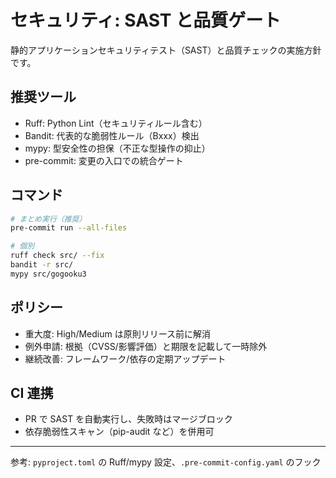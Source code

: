 # セキュリティ: SAST と品質ゲート

静的アプリケーションセキュリティテスト（SAST）と品質チェックの実施方針です。

## 推奨ツール
- Ruff: Python Lint（セキュリティルール含む）
- Bandit: 代表的な脆弱性ルール（Bxxx）検出
- mypy: 型安全性の担保（不正な型操作の抑止）
- pre-commit: 変更の入口での統合ゲート

## コマンド
```bash
# まとめ実行（推奨）
pre-commit run --all-files

# 個別
ruff check src/ --fix
bandit -r src/
mypy src/gogooku3
```

## ポリシー
- 重大度: High/Medium は原則リリース前に解消
- 例外申請: 根拠（CVSS/影響評価）と期限を記載して一時除外
- 継続改善: フレームワーク/依存の定期アップデート

## CI 連携
- PR で SAST を自動実行し、失敗時はマージブロック
- 依存脆弱性スキャン（pip-audit など）を併用可

---

参考: `pyproject.toml` の Ruff/mypy 設定、`.pre-commit-config.yaml` のフック

